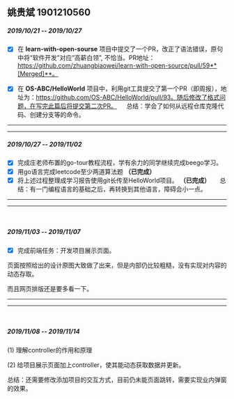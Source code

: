 ## 姚贵斌 1901210560

##### 2019/10/21 -- 2019/10/27 

- [x] 在 **learn-with-open-sourse** 项目中提交了一个PR，改正了语法错误，原句中将“软件开发”对应“高薪白领”, 不恰当。PR地址：https://github.com/zhuangbiaowei/learn-with-open-source/pull/59**[Merged]**。

- [x] 在 **OS-ABC/HelloWorld** 项目中，利用git工具提交了第一个PR（即周报），地址为：https://github.com/OS-ABC/HelloWorld/pull/93。随后修改了格式问题，在写完此篇后将提交第二次PR。
&emsp;
总结：学会了如何从远程仓库克隆代码、创建分支等的命令。 
---
---
##### 2019/10/27 -- 2019/11/02
- [x] 完成庄老师布置的go-tour教程流程，学有余力的同学继续完成beego学习。
- [x] 用go语言完成leetcode至少两道算法题 **（已完成）**
- [x] 将上述过程整理成学习报告使用git长传至HelloWorld项目。 **（已完成）**
&emsp;
总结：有一门编程语言的基础之后，再转换到其他语言，障碍会小一点。

---

---

&nbsp;

##### 2019/11/03 -- 2019/11/07

- [x] 完成前端任务：开发项目展示页面。

页面按照给出的设计原图大致做了出来，但是内部仍比较粗糙，没有实现对内容的动态存取。

而且网页排版还是要多看一下。



---

---

&nbsp;

##### 2019/11/08 -- 2019/11/14

(1) 理解controller的作用和原理

(2) 给项目展示页面加上controller，使其能动态获取数据并更新。

总结：还需要修改添加项目的交互方式，目前仍未能页面跳转，需要实现业内弹窗的效果。